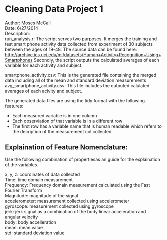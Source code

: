 Cleaning Data Project 1
======================

Author: Moses McCall<br>
Date: 6/27/2014<br>
Description:<br>
run_analysis.r: The script serves two purposes. It merges the training and test smart phone activity data collected from experiment of 30 subjects between the ages of 19-48.
The source data can be found here: http://archive.ics.uci.edu/ml/datasets/Human+Activity+Recognition+Using+Smartphones
Secondly, the script outputs the calculated averages of each variable for each activity and subject. <br>

smartphone_activity.csv: This is the generated file containing the merged data including all of the mean and standard deviation measurements<br>
avg_smartphone_activity.csv: This file includes the outputed calulated averages of each acivity and subject.<br>

The generated data files are using the tidy format with the following features:
* Each measured variable is in one column
* Each observiation of that variable is in a different row
* The first row has a variable name that is human readable which refers to the decription of the measurement col collected

Explaination of Feature Nomenclature:
-------------------------------------
Use the following combination of propertiesas an guide for the explaination of the variables. 

x, y, z: coordinates of data collected <br>
Time: time domain measurement<br>
Frequency: Frequency domain measurement calculated using the Fast Fourier Transform<br>
Magnitude: magnitude of the signal<br>
accelerometer: measurement collected using accelerometer<br>
gyroscope: measurement collected using gyroscope<br>
jerk: jerk signal as a combination of the body linear acceleration and angular velocity<br>
body: body accelleration<br>
mean: mean value<br>
std: standard deviation value<br>